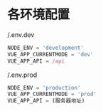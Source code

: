 # 各环境配置

/.env.dev

```js
NODE_ENV = 'development'
VUE_APP_CURRENTMODE = 'dev'
VUE_APP_API = /api
```

/.env.prod

```js
NODE_ENV = 'production'
VUE_APP_CURRENTMODE = 'prod'
VUE_APP_API = (服务器地址)
```
